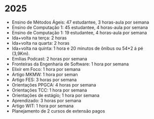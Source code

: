 # 2025
- Ensino de Métodos Ágeis: 47 estudantee, 3 horas-aula por semana
- Ensino de Computação 1: 45 estudantee, 4 horas-aula por semana
- Ensino de Computação 1: 19 estudantee, 4 horas-aula por semana
- Ida+volta na terça: 2 horas
- Ida+volta na quarta: 2 horas
- Ida+volta na quinta: 1 hora e 20 minutos de ônibus ou 54*2 á pé (3,9Km).
- Emílias Podcast: 2 horas por semana
- Fronteiras da Engenharia de Software: 1 hora por semana
- Elixir em Foco: 1 hora por semana
- Artigo MKMW: 1 hora por seman
- Artigo FES: 3 horas por semana
- Orientações PPGCA: 4 horas por semana
- Orientações TCC: 1 hora por semana
- Orientações de estágio; 1 hora por semana
- Aprendizado: 3 horas por semana
- Artigo WIT: 1 hora por semana
- Planejamento de 2 cursos de extensão pagos
